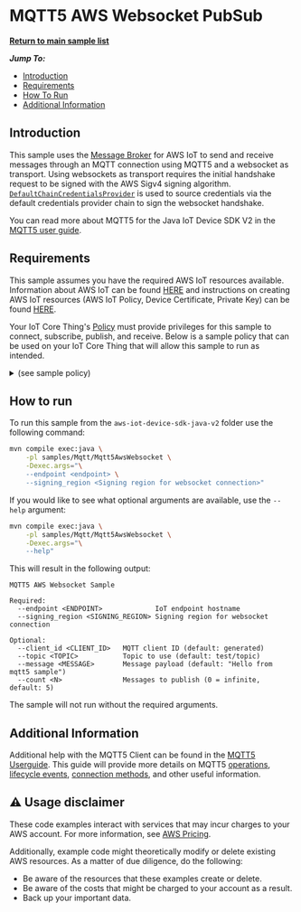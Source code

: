 # MQTT5 AWS Websocket PubSub

[**Return to main sample list**](../../README.md)

*__Jump To:__*
* [Introduction](#introduction)
* [Requirements](#requirements)
* [How To Run](#how-to-run)
* [Additional Information](#additional-information)

## Introduction
This sample uses the
[Message Broker](https://docs.aws.amazon.com/iot/latest/developerguide/iot-message-broker.html)
for AWS IoT to send and receive messages through an MQTT connection using MQTT5 and a websocket as transport. Using websockets as transport requires the initial handshake request to be signed with the AWS Sigv4 signing algorithm. [`DefaultChainCredentialsProvider`](https://github.com/awslabs/aws-crt-java/blob/main/src/main/java/software/amazon/awssdk/crt/auth/credentials/DefaultChainCredentialsProvider.java) is used to source credentials via the default credentials provider chain to sign the websocket handshake.

You can read more about MQTT5 for the Java IoT Device SDK V2 in the [MQTT5 user guide](../../../documents/MQTT5_Userguide.md).

## Requirements

This sample assumes you have the required AWS IoT resources available. Information about AWS IoT can be found [HERE](https://docs.aws.amazon.com/iot/latest/developerguide/what-is-aws-iot.html) and instructions on creating AWS IoT resources (AWS IoT Policy, Device Certificate, Private Key) can be found [HERE](https://docs.aws.amazon.com/iot/latest/developerguide/create-iot-resources.html).

Your IoT Core Thing's [Policy](https://docs.aws.amazon.com/iot/latest/developerguide/iot-policies.html) must provide privileges for this sample to connect, subscribe, publish, and receive. Below is a sample policy that can be used on your IoT Core Thing that will allow this sample to run as intended.

<details>
<summary>(see sample policy)</summary>
<pre>
{
  "Version": "2012-10-17",
  "Statement": [
    {
      "Effect": "Allow",
      "Action": [
        "iot:Publish",
        "iot:Receive"
      ],
      "Resource": [
        "arn:aws:iot:<b>region</b>:<b>account</b>:topic/test/topic"
      ]
    },
    {
      "Effect": "Allow",
      "Action": [
        "iot:Subscribe"
      ],
      "Resource": [
        "arn:aws:iot:<b>region</b>:<b>account</b>:topicfilter/test/topic"
      ]
    },
    {
      "Effect": "Allow",
      "Action": [
        "iot:Connect"
      ],
      "Resource": [
        "arn:aws:iot:<b>region</b>:<b>account</b>:client/mqtt5-sample-*"
      ]
    }
  ]
}
</pre>

Replace with the following with the data from your AWS account:
* `<region>`: The AWS IoT Core region where you created your AWS IoT Core thing you wish to use with this sample. For example `us-east-1`.
* `<account>`: Your AWS IoT Core account ID. This is the set of numbers in the top right next to your AWS account name when using the AWS IoT Core website.

Note that in a real application, you may want to avoid the use of wildcards in your ClientID or use them selectively. Please follow best practices when working with AWS on production applications using the SDK. Also, for the purposes of this sample, please make sure your policy allows a client ID of `mqtt5-sample-*` to connect or use `--client_id <client ID here>` to send the client ID your policy supports.

</details>

## How to run

To run this sample from the `aws-iot-device-sdk-java-v2` folder use the following command:

```sh
mvn compile exec:java \
    -pl samples/Mqtt/Mqtt5AwsWebsocket \
    -Dexec.args="\
    --endpoint <endpoint> \
    --signing_region <Signing region for websocket connection>"
```

If you would like to see what optional arguments are available, use the `--help` argument:
```sh
mvn compile exec:java \
    -pl samples/Mqtt/Mqtt5AwsWebsocket \
    -Dexec.args="\
    --help"
```

This will result in the following output:
```
MQTT5 AWS Websocket Sample

Required:
  --endpoint <ENDPOINT>             IoT endpoint hostname
  --signing_region <SIGNING_REGION> Signing region for websocket connection

Optional:
  --client_id <CLIENT_ID>   MQTT client ID (default: generated)
  --topic <TOPIC>           Topic to use (default: test/topic)
  --message <MESSAGE>       Message payload (default: "Hello from mqtt5 sample")
  --count <N>               Messages to publish (0 = infinite, default: 5)
```

The sample will not run without the required arguments.

## Additional Information
Additional help with the MQTT5 Client can be found in the [MQTT5 Userguide](../../../documents/MQTT5_Userguide.md). This guide will provide more details on MQTT5 [operations](../../../documents/MQTT5_Userguide.md#client-operations), [lifecycle events](../../../documents/MQTT5_Userguide.md#lifecycle-management), [connection methods](../../../documents/MQTT5_Userguide.md#how-to-setup-mqtt5-builder-based-on-desired-connection-method), and other useful information.

## ⚠️ Usage disclaimer

These code examples interact with services that may incur charges to your AWS account. For more information, see [AWS Pricing](https://aws.amazon.com/pricing/).

Additionally, example code might theoretically modify or delete existing AWS resources. As a matter of due diligence, do the following:

- Be aware of the resources that these examples create or delete.
- Be aware of the costs that might be charged to your account as a result.
- Back up your important data.
